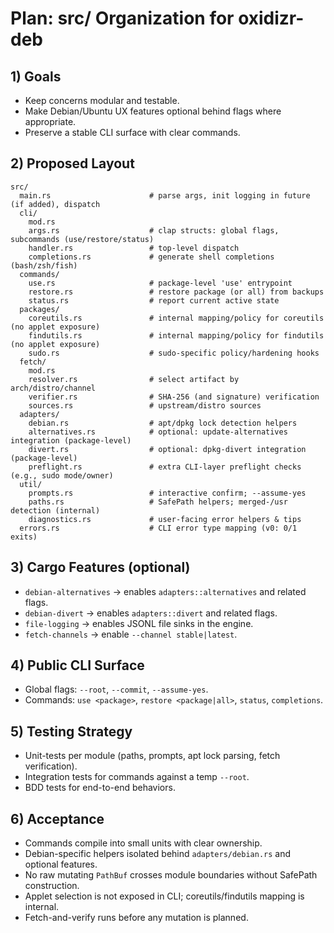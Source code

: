 # Plan: src/ Organization for oxidizr-deb

## 1) Goals

- Keep concerns modular and testable.
- Make Debian/Ubuntu UX features optional behind flags where appropriate.
- Preserve a stable CLI surface with clear commands.

## 2) Proposed Layout

```
src/
  main.rs                      # parse args, init logging in future (if added), dispatch
  cli/
    mod.rs
    args.rs                    # clap structs: global flags, subcommands (use/restore/status)
    handler.rs                 # top-level dispatch
    completions.rs             # generate shell completions (bash/zsh/fish)
  commands/
    use.rs                     # package-level 'use' entrypoint
    restore.rs                 # restore package (or all) from backups
    status.rs                  # report current active state
  packages/
    coreutils.rs               # internal mapping/policy for coreutils (no applet exposure)
    findutils.rs               # internal mapping/policy for findutils (no applet exposure)
    sudo.rs                    # sudo-specific policy/hardening hooks
  fetch/
    mod.rs
    resolver.rs                # select artifact by arch/distro/channel
    verifier.rs                # SHA-256 (and signature) verification
    sources.rs                 # upstream/distro sources
  adapters/
    debian.rs                  # apt/dpkg lock detection helpers
    alternatives.rs            # optional: update-alternatives integration (package-level)
    divert.rs                  # optional: dpkg-divert integration (package-level)
    preflight.rs               # extra CLI-layer preflight checks (e.g., sudo mode/owner)
  util/
    prompts.rs                 # interactive confirm; --assume-yes
    paths.rs                   # SafePath helpers; merged-/usr detection (internal)
    diagnostics.rs             # user-facing error helpers & tips
  errors.rs                    # CLI error type mapping (v0: 0/1 exits)
```

## 3) Cargo Features (optional)

- `debian-alternatives` → enables `adapters::alternatives` and related flags.
- `debian-divert` → enables `adapters::divert` and related flags.
- `file-logging` → enables JSONL file sinks in the engine.
- `fetch-channels` → enable `--channel stable|latest`.

## 4) Public CLI Surface

- Global flags: `--root`, `--commit`, `--assume-yes`.
- Commands: `use <package>`, `restore <package|all>`, `status`, `completions`.

## 5) Testing Strategy

- Unit-tests per module (paths, prompts, apt lock parsing, fetch verification).
- Integration tests for commands against a temp `--root`.
- BDD tests for end-to-end behaviors.

## 6) Acceptance

- Commands compile into small units with clear ownership.
- Debian-specific helpers isolated behind `adapters/debian.rs` and optional features.
- No raw mutating `PathBuf` crosses module boundaries without SafePath construction.
- Applet selection is not exposed in CLI; coreutils/findutils mapping is internal.
- Fetch-and-verify runs before any mutation is planned.
